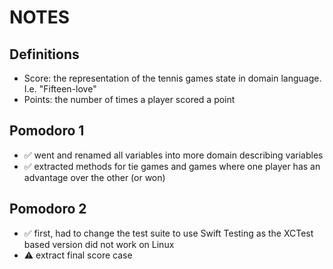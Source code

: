 #  NOTES

## Definitions
* Score: the representation of the tennis games state in domain language. I.e. "Fifteen-love"
* Points: the number of times a player scored a point

## Pomodoro 1
- ✅ went and renamed all variables into more domain describing variables
- ✅ extracted methods for tie games and games where one player has an advantage over the other (or won)

## Pomodoro 2
- ✅ first, had to change the test suite to use Swift Testing as the XCTest based version did not work on Linux
- ⚠️ extract final score case
